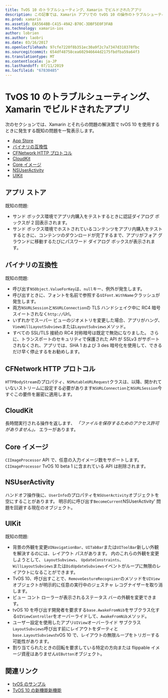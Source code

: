 ```yaml
---
title: TvOS 10 のトラブルシューティング、Xamarin でビルドされたアプリ
description: この記事では、Xamarin アプリでの tvOS 10 の操作のトラブルシューティングのヒントをいくつかを示します。 これには、App Store、および関連するバイナリの互換性、CFNetwork HttpProtocol、CloudKit、Core のイメージ、NSUserActivity、UIKit 問題について説明します。
ms.prod: xamarin
ms.assetid: EA5564BB-C415-49A2-B70C-3DBF5E0F3FAB
ms.technology: xamarin-ios
author: lobrien
ms.author: laobri
ms.date: 03/16/2017
ms.openlocfilehash: 97cfe7220f8b351ec30a9f2c7a7347d318378fbc
ms.sourcegitcommit: 654df48758cea602946644d2175fbdfba59a64f3
ms.translationtype: MT
ms.contentlocale: ja-JP
ms.lasthandoff: 07/11/2019
ms.locfileid: "67830485"
---
```

# <a name="troubleshooting-tvos-10-apps-built-with-xamarin"></a>TvOS 10 のトラブルシューティング、Xamarin でビルドされたアプリ

次のセクションでは、Xamarin とそれらの問題の解決策で tvOS 10 を使用するときに発生する既知の問題を一覧表示します。

- [App Store](#App-Store)
- [バイナリの互換性](#Binary-Compatibility)
- [CFNetwork HTTP プロトコル](#CFNetwork-HTTP-Protocol)
- [CloudKit](#CloudKit)
- [Core イメージ](#CoreImage)
- [NSUserActivity](#NSUserActivity)
- [UIKit](#UIKit)

<a name="App-Store" />

## <a name="app-store"></a>アプリ ストア

既知の問題:

- サンド ボックス環境でアプリ内購入をテストするときに認証ダイアログ ボックスが 2 回表示されます。
- サンド ボックス環境でホストされているコンテンツをアプリ内購入をテストするときに、コンテンツのダウンロードが完了するまで、アプリがフォア グラウンドに移動するたびにパスワード ダイアログ ボックスが表示されます。

<a name="Binary-Compatibility" />

## <a name="binary-compatibility"></a>バイナリの互換性

既知の問題:

- 呼び出す`NSObject.ValueForKey`は、`null`キー、例外が発生します。
- 呼び出すときに、フォントを名前で参照する`UIFont.WithName`クラッシュが発生します。
- 両方`NSURLSession`と`NSURLConnection`の TLS ハンドシェイク中に RC4 暗号スイートされなく`http://`Url。
- いずれかでスーパー ビューのジオメトリを変更した場合、アプリがハング、`ViewWillLayoutSubviews`または`LayoutSubviews`メソッド。
- すべての SSL/TLS 接続の RC4 対称暗号は既定で無効になりました。 さらに、トランスポートのセキュリティで保護された API が SSLv3 がサポートされなくされ、アプリでは、SHA 1 および 3 des 暗号化を使用して、できるだけ早く停止するをお勧めします。

<a name="CFNetwork-HTTP-Protocol" />

## <a name="cfnetwork-http-protocol"></a>CFNetwork HTTP プロトコル

`HTTPBodyStream`のプロパティ、`NSMutableURLRequest`クラスは、以降、開かれていないストリームに設定する必要があります`NSURLConnection`と`NSURLSession`今すぐこの要件を厳密に適用します。

<a name="CloudKit" />

## <a name="cloudkit"></a>CloudKit

長時間実行される操作を返します、 _「ファイルを保存するためのアクセス許可がありません」。_ エラーがあります。

<a name="CoreImage" />

## <a name="core-image"></a>Core イメージ

`CIImageProcessor` API で、任意の入力イメージ数をサポートします。 `CIImageProcessor` TvOS 10 beta 1 に含まれている API は削除されます。

<a name="NSUserActivity" />

## <a name="nsuseractivity"></a>NSUserActivity

ハンドオフ操作後に、`UserInfo`のプロパティを`NSUserActivity`オブジェクトを空にすることがあります。 明示的に呼び出す`BecomeCurrent`NSUserActivity' 問題を回避する現在のオブジェクト。

<a name="UIKit" />

## <a name="uikit"></a>UIKit

既知の問題:

- 背景の外観を変更`UINavigationBar`、`UITabBar`または`UIToolBar`新しい外観を解決するのには、レイアウト パスがあります。 内のこれらの外観を変更しようとして、 `LayoutSubviews`、 `UpdateConstraints`、`WillLayoutSubviews`または`DidUpdateSubviews`イベントがループに無限のレイアウトになることができます。
- TvOS 10、呼び出すことで、`RemoveGestureRecognizer`のメソッドを`UIView`オブジェクトが明示的に任意の実行中のジェスチャ レコグナイザーを取り消します。
- ビュー コント ローラーが表示されるステータス バーの外観を変更できます。
- tvOS 10 を呼び出す開発者を要求する`base.AwakeFromNib`をサブクラス化する`UIViewController`をオーバーライドして、`AwakeFromNib`メソッド。
- ユーザー設定を使用したアプリ`UIView`オーバーライド サブクラス`LayoutSubviews`呼び出す前にレイアウトをダーティと`base.LayoutSubviews`tvOS 10 で、レイアウトの無限ループをトリガーする可能性があります。
- 割り当てられたときの回転を要求している特定の方向または flippable イメージ資産はありません`UIButton`オブジェクト。

## <a name="related-links"></a>関連リンク

- [tvOS のサンプル](https://developer.xamarin.com/samples/tvos/all/)
- [TvOS 10 の新機能新機能](https://developer.apple.com/library/prerelease/content/releasenotes/General/WhatsNewinTVOS/Articles/tvOS10.html#//apple_ref/doc/uid/TP40017259-SW1)
